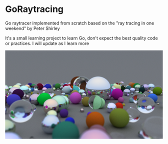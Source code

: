 # GoRaytracing
Go raytracer implemented from scratch based on the "ray tracing in one weekend" by Peter Shirley

It's a small learning project to learn Go, don't expect the best quality code or practices.
I will update as I learn more

![Render](/show.png)
